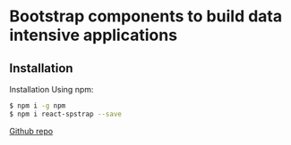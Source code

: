 # Bootstrap components to build data intensive applications

## Installation

Installation
Using npm:

```bash
$ npm i -g npm
$ npm i react-spstrap --save
```

[Github repo](https://github.com/spolex/react-lifestyle-components)
